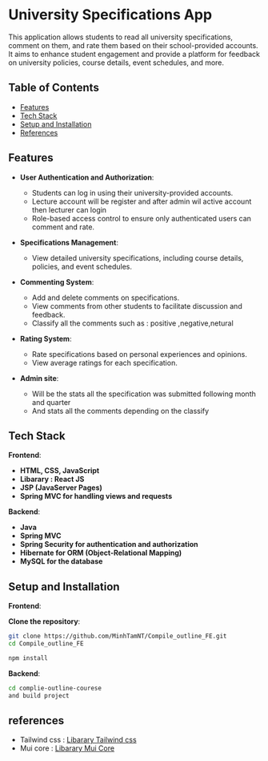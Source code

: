 # University Specifications App

This application allows students to read all university specifications, comment on them, and rate them based on their school-provided accounts. It aims to enhance student engagement and provide a platform for feedback on university policies, course details, event schedules, and more.

## Table of Contents

- [Features](#features)
- [Tech Stack](#tech-stack)
- [Setup and Installation](#setup-and-installation)
- [References](#references)

## Features

- **User Authentication and Authorization**:

  - Students can log in using their university-provided accounts.
  - Lecture account will be register and after admin wil active account then lecturer can login
  - Role-based access control to ensure only authenticated users can comment and rate.

- **Specifications Management**:

  - View detailed university specifications, including course details, policies, and event schedules.

- **Commenting System**:

  - Add and delete comments on specifications.
  - View comments from other students to facilitate discussion and feedback.
  - Classify all the comments such as : positive ,negative,netural

- **Rating System**:
  - Rate specifications based on personal experiences and opinions.
  - View average ratings for each specification.
- **Admin site**:

  - Will be the stats all the specification was submitted following month and quarter
  - And stats all the comments depending on the classify

## Tech Stack

**Frontend**:

- **HTML, CSS, JavaScript**
- **Libarary : React JS**
- **JSP (JavaServer Pages)**
- **Spring MVC for handling views and requests**

**Backend**:

- **Java**
- **Spring MVC**
- **Spring Security for authentication and authorization**
- **Hibernate for ORM (Object-Relational Mapping)**
- **MySQL for the database**

## Setup and Installation

**Frontend**:

**Clone the repository**:

```sh
git clone https://github.com/MinhTamNT/Compile_outline_FE.git
cd Compile_outline_FE
```

```sh
npm install
```

**Backend**:

```sh
cd complie-outline-courese
and build project
```

## references

- Tailwind css : [Libarary Tailwind css](https://tailwindcss.com/)
- Mui core : [Libarary Mui Core](https://mui.com/material-ui/getting-started/)
